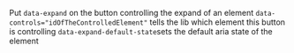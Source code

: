  
 Put `data-expand` on the button controlling the expand of an element
`data-controls="idOfTheControlledElement"` tells the lib which element this button is controlling
`data-expand-default-state`sets the default aria state of the element
